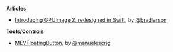 **Articles** 

* [Introducing GPUImage 2, redesigned in Swift](http://sunsetlakesoftware.com/2016/04/16/introducing-gpuimage-2-redesigned-swift), by [@bradlarson](https://twitter.com/bradlarson)


**Tools/Controls**

* [MEVFloatingButton](https://github.com/manuelescrig/MEVFloatingButton), by [@manuelescrig](https://twitter.com/manuelescrig)
